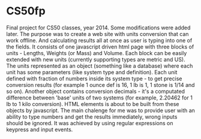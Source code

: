 # CS50fp
Final project for CS50 classes, year 2014. Some modifications were added later.
The purpose was to create a web site with units conversion that can work offline. And calculating results all at once as user is typing into one of the fields.
It consists of one javascript driven html page with three blocks of units - Lengths, Weights (or Mass) and Volume.
Each block can be easily extended with new units (currently supporting types are metric and US). The units represented as an object (something like a database) where each unit has some parameters (like system type and definition). Each unit defined with fraction of numbers inside its system type - to get precise conversion results (for example 1 ounce def is 16, 1 lb is 1, 1 stone is 1/14 and so on). Another object contains conversion decimals - it's a computated difference between 'base' units of two systems (for example, 2.20462 for 1 lb to 1 kilo conversion). HTML elements is about to be built from these objects by javascript.
The main chalenge for me was to provide user with an ability to type numbers and get the results immediately, wrong inputs should be ignored. It was achieved by using regular expressions on keypress and input events.
